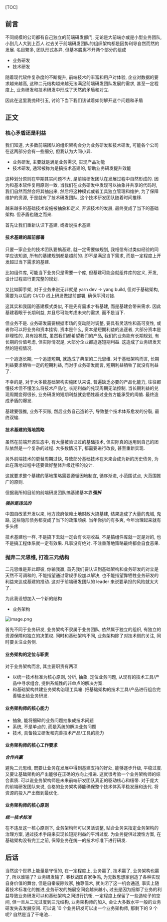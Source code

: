 [TOC]

## 前言

不同规模的公司都有自己独立的前端研发部门, 无论是大前端亦或是小型业务团队, 小到几人大到上百人.过去关于前端研发团队的组织架构都是因势利导自然而然的发展. 名目繁多, 团队形式各异, 但基本脱离不开两个部分的组成

- 业务研发
- 技术研发

随着现代软件复杂度的不断提升, 前端技术的丰富和用户对体验, 企业对数据的要求越来越高, 这种二元结构越来越无法满足前端研发团队发展的需求, 甚至一定程度上, 业务研发和技术研发中形成了天然的矛盾和对立.

因此在这里我抛砖引玉, 讨论下当下我们该试着如何解开这个问题和矛盾

## 正文

### 核心矛盾还是利益

我们知道, 大多数前端团队的组织架构会分为业务研发和技术研发, 可能各个公司在这两部分会有一些细分, 但我认为大同小异.

- 业务研发, 主要就是满足业务需求, 实现产品功能
- 技术研发, 通常被称为是搞技术基建的, 帮助业务研发提升效能

这种划分原则在早期其实问题不大, 是前端研发团队在发展过程中自然形成的. 因为和基本软件复用原则一致, 当我们在业务研发中发现可以抽象并共享的代码时, 我们自然而然会将其抽出来, 然后将这种模式或者工具独立管理和维护, 为了保障维护的资源, 于是就有了技术研发团队, 这个技术研发团队随着时间推移.

越来越多的基础技术设施被抽象和定义, 开源技术的发展, 最终变成了当下的基础架构. 但矛盾也随之而来.

首先让我们重新认识下基建, 或者说技术基建

#### 技术基建的超前部署

只要一家企业的技术团队要搞基建, 就一定需要做规划, 我相信有过类似经验的同学应该知道, 所有的基建规划都是超前的. 即不是满足当下需求, 而是一定程度上开发超过当下需求的基建.

比如组件库, 可能当下业务只是需要一个库, 但基建可能会就组件库的定义, 开发, 设计过程进行更完整的规划.

又比如脚手架, 对于业务来说无非就是 yarn dev → yang build, 但对于基础架构, 需要为以后的 CI/CD 线上研发做提前部署, 确保平滑对接.

这其实和我国的基建模式类似, 不是先有需求才有基建, 而是基建会带来需求. 因此基建着眼于长期利益, 并且尽可能考虑未来的需求, 而不是当下.

但业务不是. 业务研发需要根据市场的变动随时调整, 要具有灵活性和高可变性, 或者你可以将业务和资本挂钩, 资本是什么, 资本是短期利益的追逐者, 大部分资本是非理性的, 具有投机性, 虽然我们都希望我们的产品, 我们的业务能有长期规划, 有长期的价值考虑, 但实际情况是, 大部分企业都追逐短期利益. 这造成了业务研发天然的短视情况.

一个追逐长期, 一个追逐短期, 就造成了典型的二元思维. 对于基础架构而言, 长期利益要求牺牲一定的短期利益, 而对于业务研发而言, 短期利益牺牲了就没有利益了.

不幸的是, 对于大多数基础架构实施团队来说, 普遍缺乏必要的产品化能力, 往往都懂技术但不懂怎么将技术产品化, 长期利益的兑现周期无法控制, 当长期利益的兑现周期变得很长, 业务研发的短期利益就会牺牲超过业务方能承受的阈值. 最终造成矛盾的爆发.

基建要强推, 业务不买账, 然后业务自己造轮子, 导致整个技术体系愈发的分裂, 最终双输.

#### 技术基建的落地策略

虽然在前端开源生态中, 有大量被验证过的基础技术, 但实际真的运用到自己的团队依然是一个复杂的过程. 大多数情况下, 都需要进行改良, 甚至重新实现.

另外前端技术的更替周期过快, 导致部分基础技术在未来会成为新的历史债务, 为此在落地过程中还要做好整体升级迁移的设计.

这就要求整个基建的落地策略需要遵循因地制宜, 循序渐进, 小范围试点, 大范围推广的原则.

但据我所知目前的前端研发团队搞基建基本靠***强拆***

***强拆是违法的***

中国自改革开发以来, 地方政府依赖土地财政大搞基建, 结果造成了大量的鬼城, 鬼路, 这些隐形债务都变成了当下的政策顽疾. 当年你拆的有多爽, 今年治理起来就有多头疼

技术基建也一样, 不是搞下去就一定会有长期收益, 不是搞组件库就一定是对的, 也不是搞工程体系就一定有效果. 凡事没有绝对. 不注重落地策略最终都会自食恶果.

### 抛弃二元思维, 打造三元结构

二元思维是非此即彼, 你输我赢, 首先我们要认识到基础架构和业务研发的对立是天然不可调和的, 不能指望通过常规手段加以解决, 也不能指望靠牺牲业务研发的利益来达成基建的推动. 这对于前端研发团队的 leader 来说要承担的风险就太大了.

为此我设想加入一个新的结构

- 业务架构

![image.png](https://p9-juejin.byteimg.com/tos-cn-i-k3u1fbpfcp/2796e0c9d7f94a9c9dad345e62662586~tplv-k3u1fbpfcp-watermark.image)

首先不同于业务研发, 业务架构不隶属于业务团队, 依然属于独立的组织, 有独立的资源保障和独立的决策权. 同时和基础架构不同, 业务架构除了对技术侧的关注, 同时要关注业务侧.

#### 业务架构的定位与职责

对于业务架构而言, 其主要职责有两项

- 以统一技术标准为核心原则, 分析, 抽象, 定位业务问题, 从现有的技术工具/产品中寻求组合, 提供系统性的非单点的解决方案.
- 和基础架构共建业务架构治理工具箱. 把基础架构的技术工具/产品进行组合完善输出给业务研发.

#### 业务架构师的核心能力

- 抽象, 能将细碎的业务问题抽象成技术问题
- 系统, 不是单点的, 而是系统的解决业务问题
- 技术, 具备独立研发和完善技术产品/工具的能力

#### 业务架构师的核心工作要求

***合作共赢***

避免二元思维, 既要让业务在发展中得到基建支持的好处, 能够逐步升级, 平稳过度. 又要让基础架构的产出能够在正确的方向上推进. 这就很考验一个业务架构师的综合素质. 可以说业务架构师是未来前端研发团队真正的驱动核心和纽带. 对于庞大的前端研发团队来说, 合格的业务架构师能确保整个技术体系平稳发展和迭代. 将资源的投入产出做到最优化.

#### 业务架构师的核心原则

***统一技术标准***

在不违反这一核心原则下, 业务架构师可以灵活调整, 贴合业务来指定业务架构的治理方案, 通过技术手段来实现长短期利益的平滑过度. 为业务提供过渡性方案, 在基础架构没有完工之前, 保障业务在统一的技术标准下进行研发.

## 后话

当然这个世界上能量是守恒的, 在一定程度上, 业务赢了, 技术赢了, 业务架构也赢了, 所以谁输了? 业务研发输了. 春秋战国百家争鸣, 为无数思想家创造了各种实现自身价值的舞台, 但是自秦废除败家, 独尊儒术, 就关闭了这一机会通道, 事实上随着技术标准化的推进,业务研发的施展空间会越来越小, 过去是因为捆绑了业务的利益导致业务研发可以和基础架构之间进行抗衡, 一定程度上保留了一些造轮子的空间, 但一旦从二元过度到三元结构, 业务架构师的加入, 会让大多数水平一般的业务研发失去发展空间. 可以说 10 个业务研发可以出一个业务架构师, 那剩下的 9 个呢? 自然是当了干电池...
